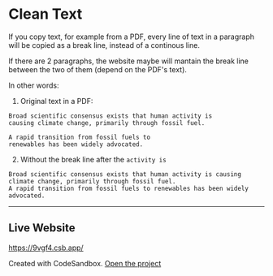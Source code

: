 # Clean Text

If you copy text, for example from a PDF, every line of text in a paragraph will be copied as a break line, instead of a continous line.

If there are 2 paragraphs, the website maybe will mantain the break line between the two of them (depend on the PDF's text).

In other words:

1. Original text in a PDF:

```
Broad scientific consensus exists that human activity is
causing climate change, primarily through fossil fuel.

A rapid transition from fossil fuels to
renewables has been widely advocated.
```

2. Without the break line after the `activity is`

```
Broad scientific consensus exists that human activity is causing climate change, primarily through fossil fuel.
A rapid transition from fossil fuels to renewables has been widely advocated.
```

---

## Live Website

https://9vgf4.csb.app/

Created with CodeSandbox. [Open the project](https://codesandbox.io/s/github/guillempuche/clean-text)
